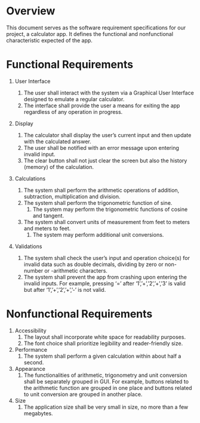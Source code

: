 # Overview
This document serves as the software requirement specifications for our project, a calculator app. It defines the functional and nonfunctional characteristic expected of the app.

# Functional Requirements
1. User Interface
	1. The user shall interact with the system via a Graphical User Interface designed to emulate a regular calculator.
	1. The interface shall provide the user a means for exiting the app regardless of any operation in progress.

1. Display
	1. The calculator shall display the user’s current input and then update with the calculated answer.
	1. The user shall be notified with an error message upon entering invalid input.
	1. The clear button shall not just clear the screen but also the history (memory) of the calculation.
1. Calculations
	1. The system shall perform the arithmetic operations of addition, subtraction, multiplication and division.
	1. The system shall perform the trigonometric function of sine.
		1. The system may perform the trigonometric functions of cosine and tangent.
	1. The system shall convert units of measurement from feet to meters and meters to feet.
		1. 	The system may perform additional unit conversions.
1. Validations
	1. The system shall check the user’s input and operation choice(s) for invalid data such as double decimals, dividing by zero or non-number or -arithmetic characters.
	1. The system shall prevent the app from crashing upon entering the invalid inputs. For example, pressing ‘=’ after ‘1’,’+’,’2’,’+’,’3’ is valid but after ‘1’,’+’,’2’,’+’,’-’ is not valid.
	
# Nonfunctional Requirements

1. Accessibility
	1. The layout shall incorporate white space for readability purposes.
	1. The font choice shall prioritize legibility and reader-friendly size.
1. Performance
	1. The system shall perform a given calculation within about half a second.
1. Appearance
	1. The functionalities of arithmetic, trigonometry and unit conversion shall be separately grouped in GUI. For example, buttons related to the arithmetic function are grouped in one place and buttons related to unit conversion are grouped in another place.
1. Size
	1. The application size shall be very small in size, no more than a few megabytes.